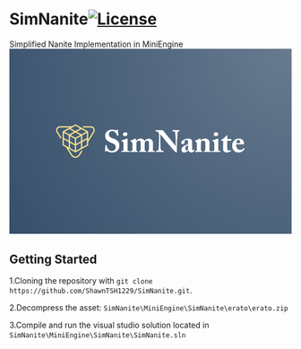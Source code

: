# SimNanite[![License](https://img.shields.io/github/license/ShawnTSH1229/SimNanite.svg)](https://github.com/ShawnTSH1229/XEngine/blob/master/LICENSE)
Simplified Nanite Implementation in MiniEngine
![SimNanite](/Resource/Logo.png?raw=true "SimNanite")
## Getting Started

1.Cloning the repository with `git clone https://github.com/ShawnTSH1229/SimNanite.git`.

2.Decompress the asset: `SimNanite\MiniEngine\SimNanite\erato\erato.zip`

3.Compile and run the visual studio solution located in `SimNanite\MiniEngine\SimNanite\SimNanite.sln`
